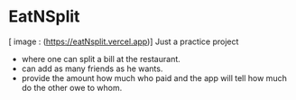 # EatNSplit
[ image : (https://eatNsplit.vercel.app)]
Just a practice project
- where one can split a bill at the restaurant.
- can add as many friends as he wants.
- provide the amount how much who paid and the app will tell how much do the other owe to whom.

